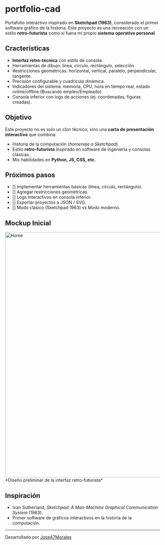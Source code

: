# portfolio-cad
Portafolio interactivo inspirado en **Sketchpad (1963)**, considerado el primer software gráfico de la historia. Este proyecto es una recreación con un estilo **retro-futurista** como si fuera mi propio **sistema operativo personal**.

## Cracterísticas
- **Interfaz retro-técnica** con estilo de consola.
- Herramientas de dibujo: línea, circulo, rectángulo, selección.
- Restricciones geométricas: horizontal, vertical, paralelo, perpendicular, tangente.
- Precisión configurable y cuadrícula dinámica.
- Indicadores del sistema: memoria, CPU, hora en tiempo real, estado online/offline (Buscando empleo/Empleado)
- Consola inferior con logs de acciones (ej: coordenadas, figuras creadas).

## Objetivo
Este proyecto no es solo un clon técnico, sino una **carta de presentación interactiva** que combina:
- Historia de la computación (*homenaje a Sketchpad*).
- Estilo **retro-futurista** inspirado en software de ingeniería y consolas clásicas.
- Mis habilidades en **Python, JS, CSS, etc.**

## Próximos pasos
- [] Implementar herramientas básicas (línea, círculo, rectángulo).
- [] Agregar restricciones geométricas.
- [] Logs interactivos en consola inferior.
- [] Exportar proyectos a JSON / SVG.
- [] Modo clásico (Sketchpad 1963) vs Modo moderno.

## Mockup Inicial
<img width="1360" height="800" alt="Home" src="https://github.com/user-attachments/assets/ce37bd9e-0169-44c7-add2-9fd079120cca" />
*Diseño preliminar de la interfaz retro-futurista*

## Inspiración
- Ivan Sutherland, *Sketchpad: A Man-Machine Graphical Communication System* (1963).
- Primer software de gráficos interactivos en la historia de la computación.

---

Desarrollado por [Jose47Morales](https://www.linkedin.com/in/jose-alberto-morales-leon-963935346/)
